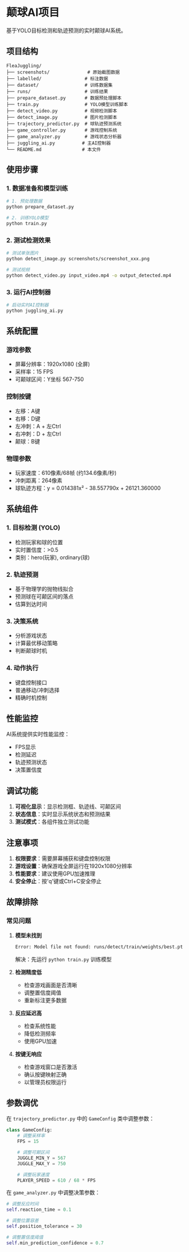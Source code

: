 # 颠球AI项目

基于YOLO目标检测和轨迹预测的实时颠球AI系统。

## 项目结构

```
FleaJuggling/
├── screenshots/              # 原始截图数据
├── labelled/                # 标注数据
├── dataset/                 # 训练数据集
├── runs/                    # 训练结果
├── prepare_dataset.py       # 数据预处理脚本
├── train.py                 # YOLO模型训练脚本
├── detect_video.py          # 视频检测脚本
├── detect_image.py          # 图片检测脚本
├── trajectory_predictor.py  # 球轨迹预测系统
├── game_controller.py       # 游戏控制系统
├── game_analyzer.py         # 游戏状态分析器
├── juggling_ai.py          # 主AI控制器
└── README.md               # 本文件
```

## 使用步骤

### 1. 数据准备和模型训练

```bash
# 1. 预处理数据
python prepare_dataset.py

# 2. 训练YOLO模型
python train.py
```

### 2. 测试检测效果

```bash
# 测试单张图片
python detect_image.py screenshots/screenshot_xxx.png

# 测试视频
python detect_video.py input_video.mp4 -o output_detected.mp4
```

### 3. 运行AI控制器

```bash
# 启动实时AI控制器
python juggling_ai.py
```

## 系统配置

### 游戏参数
- 屏幕分辨率：1920x1080 (全屏)
- 采样率：15 FPS
- 可颠球区间：Y坐标 567-750

### 控制按键
- 左移：A键
- 右移：D键
- 左冲刺：A + 左Ctrl
- 右冲刺：D + 左Ctrl
- 颠球：B键

### 物理参数
- 玩家速度：610像素/68帧 (约134.6像素/秒)
- 冲刺距离：264像素
- 球轨迹方程：y = 0.014381x² - 38.557790x + 26121.360000

## 系统组件

### 1. 目标检测 (YOLO)
- 检测玩家和球的位置
- 实时置信度：>0.5
- 类别：hero(玩家), ordinary(球)

### 2. 轨迹预测
- 基于物理学的抛物线拟合
- 预测球在可颠区间的落点
- 估算到达时间

### 3. 决策系统
- 分析游戏状态
- 计算最优移动策略
- 判断颠球时机

### 4. 动作执行
- 键盘控制接口
- 普通移动/冲刺选择
- 精确时机控制

## 性能监控

AI系统提供实时性能监控：
- FPS显示
- 检测延迟
- 轨迹预测状态
- 决策置信度

## 调试功能

1. **可视化显示**：显示检测框、轨迹线、可颠区间
2. **状态信息**：实时显示系统状态和预测结果
3. **测试模式**：各组件独立测试功能

## 注意事项

1. **权限要求**：需要屏幕捕获和键盘控制权限
2. **游戏设置**：确保游戏全屏运行在1920x1080分辨率
3. **性能要求**：建议使用GPU加速推理
4. **安全停止**：按'q'键或Ctrl+C安全停止

## 故障排除

### 常见问题

1. **模型未找到**
   ```bash
   Error: Model file not found: runs/detect/train/weights/best.pt
   ```
   解决：先运行 `python train.py` 训练模型

2. **检测精度低**
   - 检查游戏画面是否清晰
   - 调整置信度阈值
   - 重新标注更多数据

3. **反应延迟高**
   - 检查系统性能
   - 降低检测频率
   - 使用GPU加速

4. **按键无响应**
   - 检查游戏窗口是否激活
   - 确认按键映射正确
   - 以管理员权限运行

## 参数调优

在 `trajectory_predictor.py` 中的 `GameConfig` 类中调整参数：

```python
class GameConfig:
    # 调整采样率
    FPS = 15

    # 调整可颠区间
    JUGGLE_MIN_Y = 567
    JUGGLE_MAX_Y = 750

    # 调整玩家速度
    PLAYER_SPEED = 610 / 68 * FPS
```

在 `game_analyzer.py` 中调整决策参数：

```python
# 调整反应时间
self.reaction_time = 0.1

# 调整位置容差
self.position_tolerance = 30

# 调整置信度阈值
self.min_prediction_confidence = 0.7
```